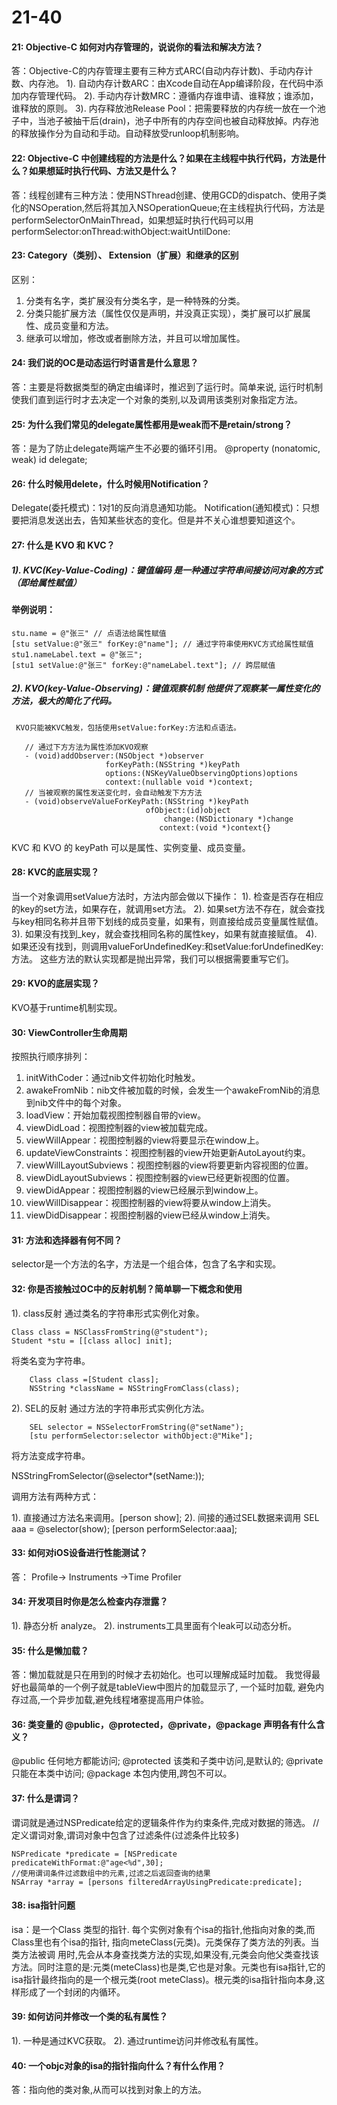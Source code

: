 # 21-40

#### 21: Objective-C 如何对内存管理的，说说你的看法和解决方法？

答：Objective-C的内存管理主要有三种方式ARC(自动内存计数)、手动内存计数、内存池。
1). 自动内存计数ARC：由Xcode自动在App编译阶段，在代码中添加内存管理代码。
2). 手动内存计数MRC：遵循内存谁申请、谁释放；谁添加，谁释放的原则。
3). 内存释放池Release Pool：把需要释放的内存统一放在一个池子中，当池子被抽干后(drain)，池子中所有的内存空间也被自动释放掉。内存池的释放操作分为自动和手动。自动释放受runloop机制影响。

#### 22: Objective-C 中创建线程的方法是什么？如果在主线程中执行代码，方法是什么？如果想延时执行代码、方法又是什么？

答：线程创建有三种方法：使用NSThread创建、使用GCD的dispatch、使用子类化的NSOperation,然后将其加入NSOperationQueue;在主线程执行代码，方法是performSelectorOnMainThread，如果想延时执行代码可以用performSelector:onThread:withObject:waitUntilDone:

#### 23: Category（类别）、 Extension（扩展）和继承的区别

区别：
1. 分类有名字，类扩展没有分类名字，是一种特殊的分类。
2. 分类只能扩展方法（属性仅仅是声明，并没真正实现），类扩展可以扩展属性、成员变量和方法。
3. 继承可以增加，修改或者删除方法，并且可以增加属性。

#### 24: 我们说的OC是动态运行时语言是什么意思？

答：主要是将数据类型的确定由编译时，推迟到了运行时。简单来说, 运行时机制使我们直到运行时才去决定一个对象的类别,以及调用该类别对象指定方法。

#### 25: 为什么我们常见的delegate属性都用是weak而不是retain/strong？

答：是为了防止delegate两端产生不必要的循环引用。
@property (nonatomic, weak) id<UITableViewDelegate> delegate;

#### 26: 什么时候用delete，什么时候用Notification？

Delegate(委托模式)：1对1的反向消息通知功能。
Notification(通知模式)：只想要把消息发送出去，告知某些状态的变化。但是并不关心谁想要知道这个。

#### 27: 什么是 KVO 和 KVC？

##### 1). KVC(Key-Value-Coding)：键值编码 是一种通过字符串间接访问对象的方式（即给属性赋值）
   #### 举例说明：
    stu.name = @"张三" // 点语法给属性赋值
    [stu setValue:@"张三" forKey:@"name"]; // 通过字符串使用KVC方式给属性赋值
    stu1.nameLabel.text = @"张三";
    [stu1 setValue:@"张三" forKey:@"nameLabel.text"]; // 跨层赋值
##### 2). KVO(key-Value-Observing)：键值观察机制 他提供了观察某一属性变化的方法，极大的简化了代码。
     KVO只能被KVC触发，包括使用setValue:forKey:方法和点语法。
```
   // 通过下方方法为属性添加KVO观察
   - (void)addObserver:(NSObject *)observer
                     forKeyPath:(NSString *)keyPath
                     options:(NSKeyValueObservingOptions)options
                     context:(nullable void *)context;
   // 当被观察的属性发送变化时，会自动触发下方方法                   
   - (void)observeValueForKeyPath:(NSString *)keyPath
                              ofObject:(id)object
                                  change:(NSDictionary *)change
                                 context:(void *)context{}
```
KVC 和 KVO 的 keyPath 可以是属性、实例变量、成员变量。

#### 28: KVC的底层实现？

当一个对象调用setValue方法时，方法内部会做以下操作：
1). 检查是否存在相应的key的set方法，如果存在，就调用set方法。
2). 如果set方法不存在，就会查找与key相同名称并且带下划线的成员变量，如果有，则直接给成员变量属性赋值。
3). 如果没有找到_key，就会查找相同名称的属性key，如果有就直接赋值。
4). 如果还没有找到，则调用valueForUndefinedKey:和setValue:forUndefinedKey:方法。
这些方法的默认实现都是抛出异常，我们可以根据需要重写它们。

#### 29: KVO的底层实现？

KVO基于runtime机制实现。

#### 30: ViewController生命周期

按照执行顺序排列：
1. initWithCoder：通过nib文件初始化时触发。
2. awakeFromNib：nib文件被加载的时候，会发生一个awakeFromNib的消息到nib文件中的每个对象。      
3. loadView：开始加载视图控制器自带的view。
4. viewDidLoad：视图控制器的view被加载完成。  
5. viewWillAppear：视图控制器的view将要显示在window上。
6. updateViewConstraints：视图控制器的view开始更新AutoLayout约束。
7. viewWillLayoutSubviews：视图控制器的view将要更新内容视图的位置。
8. viewDidLayoutSubviews：视图控制器的view已经更新视图的位置。
9. viewDidAppear：视图控制器的view已经展示到window上。 
10. viewWillDisappear：视图控制器的view将要从window上消失。
11. viewDidDisappear：视图控制器的view已经从window上消失。

#### 31: 方法和选择器有何不同？

selector是一个方法的名字，方法是一个组合体，包含了名字和实现。

#### 32: 你是否接触过OC中的反射机制？简单聊一下概念和使用

1). class反射
通过类名的字符串形式实例化对象。

    Class class = NSClassFromString(@"student");
    Student *stu = [[class alloc] init];

将类名变为字符串。

        Class class =[Student class];
        NSString *className = NSStringFromClass(class);

2). SEL的反射
通过方法的字符串形式实例化方法。

        SEL selector = NSSelectorFromString(@"setName");
        [stu performSelector:selector withObject:@"Mike"];

将方法变成字符串。

NSStringFromSelector(@selector*(setName:));

调用方法有两种方式：

1). 直接通过方法名来调用。[person show];
2). 间接的通过SEL数据来调用 SEL aaa = @selector(show); [person performSelector:aaa];

#### 33: 如何对iOS设备进行性能测试？

答： Profile-> Instruments ->Time Profiler

#### 34: 开发项目时你是怎么检查内存泄露？

1). 静态分析 analyze。
2). instruments工具里面有个leak可以动态分析。

#### 35: 什么是懒加载？

答：懒加载就是只在用到的时候才去初始化。也可以理解成延时加载。
我觉得最好也最简单的一个例子就是tableView中图片的加载显示了, 一个延时加载, 避免内存过高,一个异步加载,避免线程堵塞提高用户体验。

#### 36: 类变量的 @public，@protected，@private，@package 声明各有什么含义？

@public 任何地方都能访问;
@protected 该类和子类中访问,是默认的;
@private 只能在本类中访问;
@package 本包内使用,跨包不可以。

#### 37: 什么是谓词？

谓词就是通过NSPredicate给定的逻辑条件作为约束条件,完成对数据的筛选。
//定义谓词对象,谓词对象中包含了过滤条件(过滤条件比较多)
```
NSPredicate *predicate = [NSPredicate predicateWithFormat:@"age<%d",30];
//使用谓词条件过滤数组中的元素,过滤之后返回查询的结果
NSArray *array = [persons filteredArrayUsingPredicate:predicate];
```

#### 38: isa指针问题

isa：是一个Class 类型的指针. 每个实例对象有个isa的指针,他指向对象的类,而Class里也有个isa的指针, 指向meteClass(元类)。元类保存了类方法的列表。当类方法被调 用时,先会从本身查找类方法的实现,如果没有,元类会向他父类查找该方法。同时注意的是:元类(meteClass)也是类,它也是对象。元类也有isa指针,它的isa指针最终指向的是一个根元类(root meteClass)。根元类的isa指针指向本身,这样形成了一个封闭的内循环。

#### 39: 如何访问并修改一个类的私有属性？

1). 一种是通过KVC获取。
2). 通过runtime访问并修改私有属性。

#### 40: 一个objc对象的isa的指针指向什么？有什么作用？

答：指向他的类对象,从而可以找到对象上的方法。
